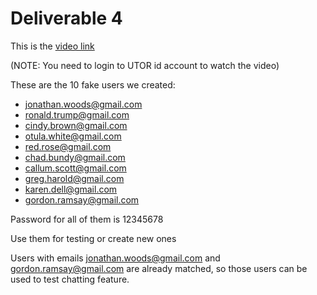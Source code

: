 # Deliverable 4


This is the [video link](https://play.library.utoronto.ca/b70571f42f95f757c89cdb984caa9a8d)

(NOTE: You need to login to UTOR id account to watch the video)

These are the 10 fake users we created:
* jonathan.woods@gmail.com
* ronald.trump@gmail.com
* cindy.brown@gmail.com
* otula.white@gmail.com
* red.rose@gmail.com
* chad.bundy@gmail.com
* callum.scott@gmail.com
* greg.harold@gmail.com
* karen.dell@gmail.com
* gordon.ramsay@gmail.com

Password for all of them is 12345678

Use them for testing or create new ones

Users with emails jonathan.woods@gmail.com and gordon.ramsay@gmail.com are already matched, so those users can be used to test chatting feature.